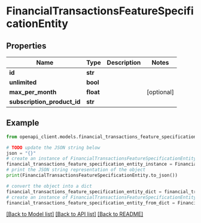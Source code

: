 # FinancialTransactionsFeatureSpecificationEntity


## Properties

Name | Type | Description | Notes
------------ | ------------- | ------------- | -------------
**id** | **str** |  | 
**unlimited** | **bool** |  | 
**max_per_month** | **float** |  | [optional] 
**subscription_product_id** | **str** |  | 

## Example

```python
from openapi_client.models.financial_transactions_feature_specification_entity import FinancialTransactionsFeatureSpecificationEntity

# TODO update the JSON string below
json = "{}"
# create an instance of FinancialTransactionsFeatureSpecificationEntity from a JSON string
financial_transactions_feature_specification_entity_instance = FinancialTransactionsFeatureSpecificationEntity.from_json(json)
# print the JSON string representation of the object
print(FinancialTransactionsFeatureSpecificationEntity.to_json())

# convert the object into a dict
financial_transactions_feature_specification_entity_dict = financial_transactions_feature_specification_entity_instance.to_dict()
# create an instance of FinancialTransactionsFeatureSpecificationEntity from a dict
financial_transactions_feature_specification_entity_from_dict = FinancialTransactionsFeatureSpecificationEntity.from_dict(financial_transactions_feature_specification_entity_dict)
```
[[Back to Model list]](../README.md#documentation-for-models) [[Back to API list]](../README.md#documentation-for-api-endpoints) [[Back to README]](../README.md)


